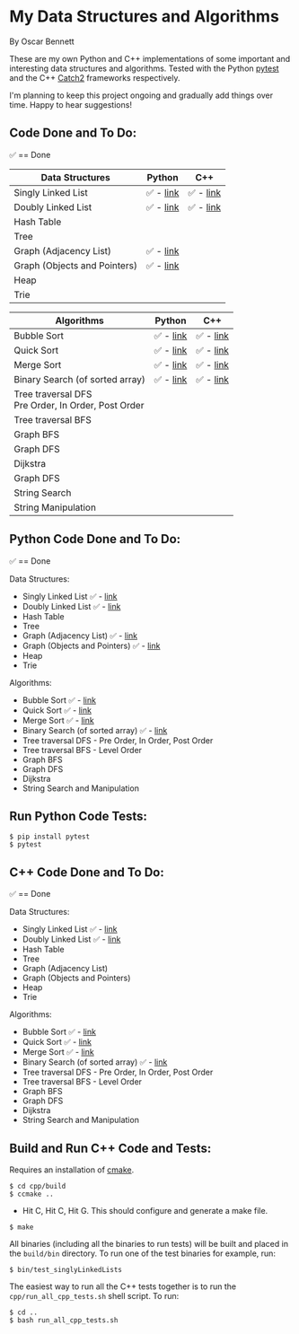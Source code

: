 # My Data Structures and Algorithms

By Oscar Bennett

These are my own Python and C++ implementations of some important and interesting data structures and algorithms. Tested with the Python [pytest](https://docs.pytest.org/en/latest/) and the C++ [Catch2](https://github.com/catchorg/Catch2) frameworks respectively.

I'm planning to keep this project ongoing and gradually add things over time. Happy to hear suggestions!

## Code Done and To Do:

:white_check_mark: == Done

Data Structures | Python | C++
----------------|--------|----
Singly Linked List|:white_check_mark: - [link](https://github.com/ofbennett/my-ds-and-algos/blob/master/python/linkedLists/linkedLists.py#L1)|:white_check_mark: - [link](https://github.com/ofbennett/my-ds-and-algos/blob/master/cpp/linkedLists/src/linkedLists.h#L7)
Doubly Linked List|:white_check_mark: - [link](https://github.com/ofbennett/my-ds-and-algos/blob/master/python/linkedLists/linkedLists.py#L154)|:white_check_mark: - [link](https://github.com/ofbennett/my-ds-and-algos/blob/master/cpp/linkedLists/src/linkedLists.h#L41)
Hash Table||
Tree||
Graph (Adjacency List)|:white_check_mark: - [link](https://github.com/ofbennett/ds-and-algos/blob/master/python/graphs/graph_ds.py#L1)|
Graph (Objects and Pointers)|:white_check_mark: - [link](https://github.com/ofbennett/ds-and-algos/blob/master/python/graphs/graph_ds.py#L8)|
Heap||
Trie||

Algorithms | Python | C++
-----------|--------|----
Bubble Sort|:white_check_mark: - [link](https://github.com/ofbennett/my-ds-and-algos/blob/master/python/sort/sort_algos.py#L3)|:white_check_mark: - [link](https://github.com/ofbennett/my-ds-and-algos/blob/master/cpp/sort/src/sort_algos.cpp#L5)
Quick Sort|:white_check_mark: - [link](https://github.com/ofbennett/my-ds-and-algos/blob/master/python/sort/sort_algos.py#L19)|:white_check_mark: - [link](https://github.com/ofbennett/my-ds-and-algos/blob/master/cpp/sort/src/sort_algos.cpp#L29)
Merge Sort|:white_check_mark: - [link](https://github.com/ofbennett/my-ds-and-algos/blob/master/python/sort/sort_algos.py#L45)|:white_check_mark: - [link](https://github.com/ofbennett/my-ds-and-algos/blob/master/cpp/sort/src/sort_algos.cpp#L62)
Binary Search (of sorted array)|:white_check_mark: - [link](https://github.com/ofbennett/my-ds-and-algos/blob/master/python/search/search_algos.py#L2)|:white_check_mark: - [link](https://github.com/ofbennett/ds-and-algos/blob/master/cpp/search/src/search_algos.cpp#L5)
Tree traversal DFS<br>Pre Order, In Order, Post Order||
Tree traversal BFS||
Graph BFS||
Graph DFS||
Dijkstra||
Graph DFS||
String Search||
String Manipulation||


## Python Code Done and To Do:

:white_check_mark: == Done

Data Structures:

- Singly Linked List :white_check_mark: - [link](https://github.com/ofbennett/my-ds-and-algos/blob/master/python/linkedLists/linkedLists.py#L1)
- Doubly Linked List :white_check_mark: - [link](https://github.com/ofbennett/my-ds-and-algos/blob/master/python/linkedLists/linkedLists.py#L154)
- Hash Table
- Tree
- Graph (Adjacency List) :white_check_mark: - [link](https://github.com/ofbennett/ds-and-algos/blob/master/python/graphs/graph_ds.py#L1)
- Graph (Objects and Pointers) :white_check_mark: - [link](https://github.com/ofbennett/ds-and-algos/blob/master/python/graphs/graph_ds.py#L8)
- Heap
- Trie

Algorithms:

- Bubble Sort :white_check_mark: - [link](https://github.com/ofbennett/my-ds-and-algos/blob/master/python/sort/sort_algos.py#L3)
- Quick Sort :white_check_mark: - [link](https://github.com/ofbennett/my-ds-and-algos/blob/master/python/sort/sort_algos.py#L19)
- Merge Sort :white_check_mark: - [link](https://github.com/ofbennett/my-ds-and-algos/blob/master/python/sort/sort_algos.py#L45)
- Binary Search (of sorted array) :white_check_mark: - [link](https://github.com/ofbennett/my-ds-and-algos/blob/master/python/search/search_algos.py#L2)
- Tree traversal DFS - Pre Order, In Order, Post Order
- Tree traversal BFS - Level Order
- Graph BFS
- Graph DFS
- Dijkstra
- String Search and Manipulation

## Run Python Code Tests:

```
$ pip install pytest
$ pytest
```

## C++ Code Done and To Do:

:white_check_mark: == Done

Data Structures:

- Singly Linked List :white_check_mark: - [link](https://github.com/ofbennett/my-ds-and-algos/blob/master/cpp/linkedLists/src/linkedLists.h#L7)
- Doubly Linked List :white_check_mark: - [link](https://github.com/ofbennett/my-ds-and-algos/blob/master/cpp/linkedLists/src/linkedLists.h#L41)
- Hash Table
- Tree
- Graph (Adjacency List)
- Graph (Objects and Pointers)
- Heap
- Trie

Algorithms:

- Bubble Sort :white_check_mark: - [link](https://github.com/ofbennett/my-ds-and-algos/blob/master/cpp/sort/src/sort_algos.cpp#L5)
- Quick Sort :white_check_mark: - [link](https://github.com/ofbennett/my-ds-and-algos/blob/master/cpp/sort/src/sort_algos.cpp#L29)
- Merge Sort :white_check_mark: - [link](https://github.com/ofbennett/my-ds-and-algos/blob/master/cpp/sort/src/sort_algos.cpp#L62)
- Binary Search (of sorted array) :white_check_mark: - [link](https://github.com/ofbennett/ds-and-algos/blob/master/cpp/search/src/search_algos.cpp#L5)
- Tree traversal DFS - Pre Order, In Order, Post Order
- Tree traversal BFS - Level Order
- Graph BFS
- Graph DFS
- Dijkstra
- String Search and Manipulation

## Build and Run C++ Code and Tests:
Requires an installation of [cmake](https://cmake.org).

```
$ cd cpp/build
$ ccmake ..
```
- Hit C, Hit C, Hit G. This should configure and generate a make file.
```
$ make
```
All binaries (including all the binaries to run tests) will be built and placed in the `build/bin` directory. To run one of the test binaries for example, run:
```
$ bin/test_singlyLinkedLists
```
The easiest way to run all the C++ tests together is to run the `cpp/run_all_cpp_tests.sh` shell script. To run:
```
$ cd ..
$ bash run_all_cpp_tests.sh
```
